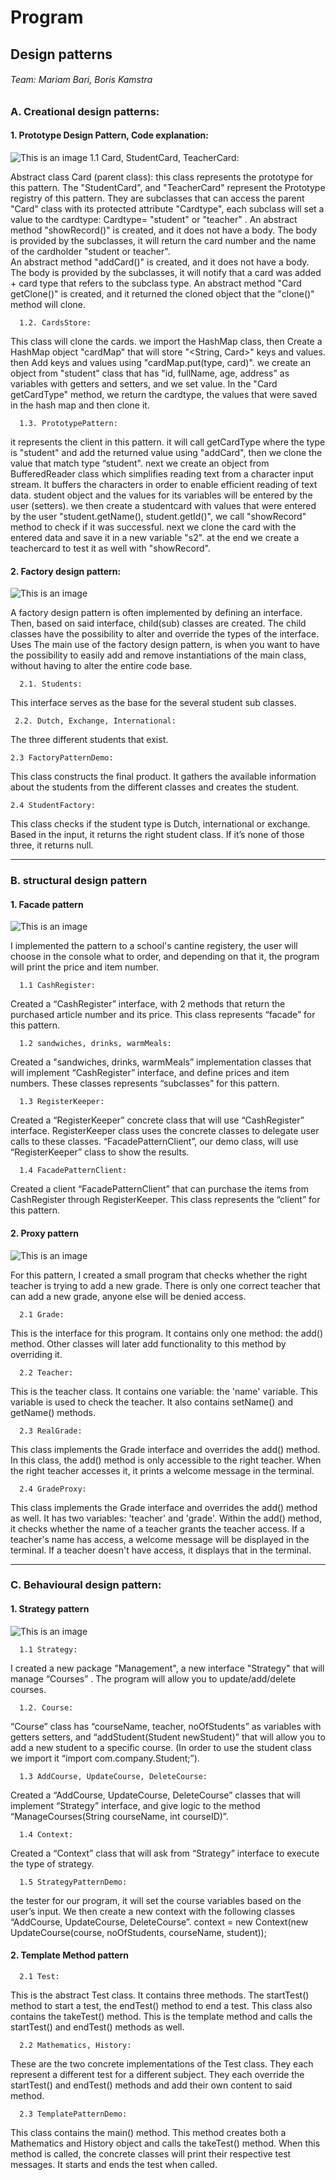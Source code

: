 # Program 
## Design patterns
###### Team: Mariam Bari, Boris Kamstra



### A. Creational design patterns:
 ####  1. Prototype Design Pattern, Code explanation:
![This is an image](/../main/UML/Prototype.png)
      1.1 Card, StudentCard, TeacherCard:

Abstract class Card (parent class): this class represents the prototype for this pattern.
The "StudentCard", and "TeacherCard" represent the Prototype registry of this pattern. They  are subclasses that can access the parent "Card" class with its protected attribute "Cardtype", each subclass will set a value to the cardtype: Cardtype= "student" or "teacher" .
An abstract method "showRecord()" is created, and it does not have a body. The body is provided by the subclasses, it will return the card number and the name of the cardholder "student or teacher".   
An abstract method "addCard()" is created, and it does not have a body. The body is provided by the subclasses, it will notify that a card was added + card type that refers to the subclass type.
An abstract method "Card getClone()" is created, and it returned the cloned object that the "clone()" method will clone.

      1.2. CardsStore:

   This class will clone the cards. we import the HashMap class, then Create a HashMap object "cardMap" that will store "<String, Card>" keys and values. then Add keys and values using "cardMap.put(type, card)".
   we create an object from "student" class that has "id, fullName, age, address" as variables with getters and setters, and we set value.
   In the "Card getCardType" method, we return the cardtype, the values that were saved in the hash map and then clone it.

      1.3. PrototypePattern: 

it represents the client in this pattern.
   it will call getCardType where the type is "student" and add the returned value using "addCard", then we clone the value that match type “student".
   next we create an object from BufferedReader class which simplifies reading text from a character input stream. It buffers the characters in order to enable efficient reading of text data.
   student object and the values for its variables will be entered by the user (setters).
   we then create a studentcard with values that were entered by the user "student.getName(), student.getId()", we call "showRecord" method to check if it was successful.
   next we clone the card with the entered data and save it in a new variable "s2". at the end we create a teachercard to test it as well with "showRecord".


 ####  2. Factory design pattern:
![This is an image](/../main/UML/factory.png)

A factory design pattern is often implemented by defining an interface. Then, based on said interface, child(sub) classes are created. The child classes have the possibility to alter and override the types of the interface.
Uses
The main use of the factory design pattern, is when you want to have the possibility to easily add and remove instantiations of the main class, without having to alter the entire code base.

      2.1. Students:

This interface serves as the base for the several student sub classes.

     2.2. Dutch, Exchange, International:

The three different students that exist.

    2.3 FactoryPatternDemo:
    
This class constructs the final product. It gathers the available information about the students from the different classes and creates the student.
    
    2.4 StudentFactory:

This class checks if the student type is Dutch, international or exchange. Based in the input, it returns the right student class. If it’s none of those three, it returns null.

----------------------------------------------

### B. structural design pattern
####  1. Facade pattern
![This is an image](/../main/UML/Facade.png)

I implemented the pattern to a school's cantine registery, the user will choose in the console what to order, and depending on that it, the program will print the price and item number.

      1.1 CashRegister:

Created a “CashRegister” interface, with 2 methods that return the purchased article number and its price.
This class represents “facade” for this pattern.

      1.2 sandwiches, drinks, warmMeals:

Created a "sandwiches, drinks, warmMeals”  implementation classes that will implement “CashRegister” interface, and define prices and item numbers.
These classes represents “subclasses” for this pattern.

      1.3 RegisterKeeper:

Created a “RegisterKeeper” concrete class that will use “CashRegister” interface.
RegisterKeeper class uses the concrete classes to delegate user calls to these classes. “FacadePatternClient”, our demo class, will use “RegisterKeeper” class to show the results.

      1.4 FacadePatternClient:
      
Created a client “FacadePatternClient” that can purchase the items from CashRegister through RegisterKeeper. This class represents the “client” for this pattern.

#### 2. Proxy pattern
![This is an image](/../main/UML/proxy.png)

For this pattern, I created a small program that checks whether the right teacher
is trying to add a new grade. There is only one correct teacher that can add a
new grade, anyone else will be denied access.

      2.1 Grade:
This is the interface for this program. It contains only one method: the add() method. Other classes will
later add functionality to this method by overriding it. 

      2.2 Teacher:
This is the teacher class. It contains one variable: the 'name' variable. This variable is used to check
the teacher. It also contains setName() and getName() methods. 

      2.3 RealGrade:
This class implements the Grade interface and overrides the add() method. In this class, the add() method
is only accessible to the right teacher. When the right teacher accesses it, it prints a welcome message
in the terminal. 

      2.4 GradeProxy:
This class implements the Grade interface and overrides the add() method as well. It has two variables: 
'teacher' and 'grade'. Within the add() method, it checks whether the name of a teacher grants the teacher
access. If a teacher's name has access, a welcome message will be displayed in the terminal. If a teacher
doesn't have access, it displays that in the terminal. 


----------------------------------------------
### C. Behavioural design pattern:
####  1. Strategy pattern
![This is an image](/../main/UML/Strategy.png)


      1.1 Strategy:

I created a new package "Management", a new interface "Strategy" that will manage “Courses” . The program will allow you to update/add/delete courses.

      1.2. Course:

“Course” class has “courseName, teacher, noOfStudents” as variables with getters setters, and “addStudent(Student newStudent)” that will allow you to add a new student to a specific course. (In order to use the student class we import it “import com.company.Student;”).
 
      1.3 AddCourse, UpdateCourse, DeleteCourse:
   
Created a “AddCourse, UpdateCourse, DeleteCourse” classes that will implement “Strategy” interface, and give logic to the method “ManageCourses(String courseName, int courseID)”.

      1.4 Context:
   
Created a “Context” class that will ask from “Strategy” interface to execute the type of strategy.

      1.5 StrategyPatternDemo:

   the tester for our program, it will set the course variables based on the user’s input. We then create a new context with the following classes “AddCourse, UpdateCourse, DeleteCourse”.
   context = new Context(new UpdateCourse(course, noOfStudents, courseName, student));

####  2. Template Method pattern

      2.1 Test:
This is the abstract Test class. It contains three methods. The startTest() method to start a test, the endTest() method to end a test. This class also contains the takeTest() method. This is the template method and calls the startTest() and endTest() methods as well. 

      2.2 Mathematics, History:
These are the two concrete implementations of the Test class. They each represent a different test for a different subject. They each override the startTest() and endTest() methods and add their own content to said method. 

      2.3 TemplatePatternDemo:
This class contains the main() method. This method creates both a Mathematics and History object and calls the takeTest() method. When this method is called, the concrete classes will print their respective test messages. It starts and ends the test when called.


